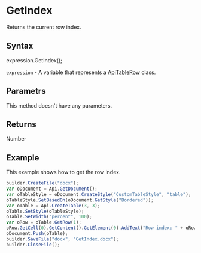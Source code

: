 # GetIndex

Returns the current row index.

## Syntax

expression.GetIndex();

`expression` - A variable that represents a [ApiTableRow](../ApiTableRow.md) class.

## Parametrs

This method doesn't have any parameters.

## Returns

Number

## Example

This example shows how to get the row index.

```javascript
builder.CreateFile("docx");
var oDocument = Api.GetDocument();
var oTableStyle = oDocument.CreateStyle("CustomTableStyle", "table");
oTableStyle.SetBasedOn(oDocument.GetStyle("Bordered"));
var oTable = Api.CreateTable(3, 3);
oTable.SetStyle(oTableStyle);
oTable.SetWidth("percent", 100);
var oRow = oTable.GetRow(1);
oRow.GetCell(0).GetContent().GetElement(0).AddText("Row index: " + oRow.GetIndex());
oDocument.Push(oTable);
builder.SaveFile("docx", "GetIndex.docx");
builder.CloseFile();
```